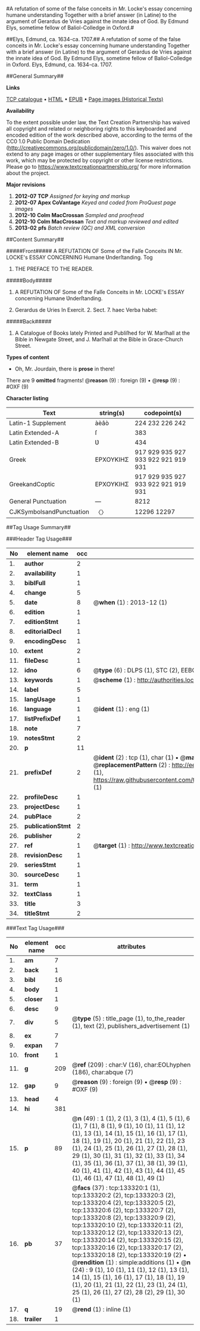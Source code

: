 #A refutation of some of the false conceits in Mr. Locke's essay concerning humane understanding Together with a brief answer (in Latine) to the argument of Gerardus de Vries against the innate idea of God. By Edmund Elys, sometime fellow of Baliol-Colledge in Oxford.#

##Elys, Edmund, ca. 1634-ca. 1707.##
A refutation of some of the false conceits in Mr. Locke's essay concerning humane understanding Together with a brief answer (in Latine) to the argument of Gerardus de Vries against the innate idea of God. By Edmund Elys, sometime fellow of Baliol-Colledge in Oxford.
Elys, Edmund, ca. 1634-ca. 1707.

##General Summary##

**Links**

[TCP catalogue](http://www.ota.ox.ac.uk/tcp/)  • 
[HTML](http://tei.it.ox.ac.uk/tcp/Texts-HTML/free/A84/A84410.html)  • 
[EPUB](http://tei.it.ox.ac.uk/tcp/Texts-EPUB/free/A84/A84410.epub) • 
[Page images (Historical Texts)](https://historicaltexts.jisc.ac.uk/eebo-99900083e)

**Availability**

To the extent possible under law, the Text Creation Partnership has waived all copyright and related or neighboring rights to this keyboarded and encoded edition of the work described above, according to the terms of the CC0 1.0 Public Domain Dedication (http://creativecommons.org/publicdomain/zero/1.0/). This waiver does not extend to any page images or other supplementary files associated with this work, which may be protected by copyright or other license restrictions. Please go to https://www.textcreationpartnership.org/ for more information about the project.

**Major revisions**

1. __2012-07__ __TCP__ *Assigned for keying and markup*
1. __2012-07__ __Apex CoVantage__ *Keyed and coded from ProQuest page images*
1. __2012-10__ __Colm MacCrossan__ *Sampled and proofread*
1. __2012-10__ __Colm MacCrossan__ *Text and markup reviewed and edited*
1. __2013-02__ __pfs__ *Batch review (QC) and XML conversion*

##Content Summary##

#####Front#####
A REFUTATION OF Some of the Falſe Conceits IN Mr. LOCKE's ESSAY CONCERNING Humane Ʋnderſtanding. Tog
1. THE PREFACE TO THE READER.

#####Body#####

1. A REFUTATION OF Some of the Falſe Conceits in Mr. LOCKE's ESSAY concerning Humane Ʋnderſtanding.

1. Gerardus de Uries In Exercit. 2. Sect. 7. haec Verba habet:

#####Back#####

1. A Catalogue of Books lately Printed and Publiſhed for W. Marſhall at the Bible in Newgate Street, and J. Marſhall at the Bible in Grace-Church Street.

**Types of content**

  * Oh, Mr. Jourdain, there is **prose** in there!

There are 9 **omitted** fragments! 
 @__reason__ (9) : foreign (9)  •  @__resp__ (9) : #OXF (9)

**Character listing**


|Text|string(s)|codepoint(s)|
|---|---|---|
|Latin-1 Supplement|àèâò|224 232 226 242|
|Latin Extended-A|ſ|383|
|Latin Extended-B|Ʋ|434|
|Greek|ΕΡΧΟΥΚΙΗΣ|917 929 935 927 933 922 921 919 931|
|GreekandCoptic|ΕΡΧΟΥΚΙΗΣ|917 929 935 927 933 922 921 919 931|
|General Punctuation|—|8212|
|CJKSymbolsandPunctuation|〈〉|12296 12297|

##Tag Usage Summary##

###Header Tag Usage###

|No|element name|occ|attributes|
|---|---|---|---|
|1.|__author__|2||
|2.|__availability__|1||
|3.|__biblFull__|1||
|4.|__change__|5||
|5.|__date__|8| @__when__ (1) : 2013-12 (1)|
|6.|__edition__|1||
|7.|__editionStmt__|1||
|8.|__editorialDecl__|1||
|9.|__encodingDesc__|1||
|10.|__extent__|2||
|11.|__fileDesc__|1||
|12.|__idno__|6| @__type__ (6) : DLPS (1), STC (2), EEBO-CITATION (1), PROQUEST (1), VID (1)|
|13.|__keywords__|1| @__scheme__ (1) : http://authorities.loc.gov/ (1)|
|14.|__label__|5||
|15.|__langUsage__|1||
|16.|__language__|1| @__ident__ (1) : eng (1)|
|17.|__listPrefixDef__|1||
|18.|__note__|7||
|19.|__notesStmt__|2||
|20.|__p__|11||
|21.|__prefixDef__|2| @__ident__ (2) : tcp (1), char (1)  •  @__matchPattern__ (2) : ([0-9\-]+):([0-9IVX]+) (1), (.+) (1)  •  @__replacementPattern__ (2) : http://eebo.chadwyck.com/downloadtiff?vid=$1&page=$2 (1), https://raw.githubusercontent.com/textcreationpartnership/Texts/master/tcpchars.xml#$1 (1)|
|22.|__profileDesc__|1||
|23.|__projectDesc__|1||
|24.|__pubPlace__|2||
|25.|__publicationStmt__|2||
|26.|__publisher__|2||
|27.|__ref__|1| @__target__ (1) : http://www.textcreationpartnership.org/docs/. (1)|
|28.|__revisionDesc__|1||
|29.|__seriesStmt__|1||
|30.|__sourceDesc__|1||
|31.|__term__|1||
|32.|__textClass__|1||
|33.|__title__|3||
|34.|__titleStmt__|2||


###Text Tag Usage###

|No|element name|occ|attributes|
|---|---|---|---|
|1.|__am__|7||
|2.|__back__|1||
|3.|__bibl__|16||
|4.|__body__|1||
|5.|__closer__|1||
|6.|__desc__|9||
|7.|__div__|5| @__type__ (5) : title_page (1), to_the_reader (1), text (2), publishers_advertisement (1)|
|8.|__ex__|7||
|9.|__expan__|7||
|10.|__front__|1||
|11.|__g__|209| @__ref__ (209) : char:V (16), char:EOLhyphen (186), char:abque (7)|
|12.|__gap__|9| @__reason__ (9) : foreign (9)  •  @__resp__ (9) : #OXF (9)|
|13.|__head__|4||
|14.|__hi__|381||
|15.|__p__|89| @__n__ (49) : 1 (1), 2 (1), 3 (1), 4 (1), 5 (1), 6 (1), 7 (1), 8 (1), 9 (1), 10 (1), 11 (1), 12 (1), 13 (1), 14 (1), 15 (1), 16 (1), 17 (1), 18 (1), 19 (1), 20 (1), 21 (1), 22 (1), 23 (1), 24 (1), 25 (1), 26 (1), 27 (1), 28 (1), 29 (1), 30 (1), 31 (1), 32 (1), 33 (1), 34 (1), 35 (1), 36 (1), 37 (1), 38 (1), 39 (1), 40 (1), 41 (1), 42 (1), 43 (1), 44 (1), 45 (1), 46 (1), 47 (1), 48 (1), 49 (1)|
|16.|__pb__|37| @__facs__ (37) : tcp:133320:1 (1), tcp:133320:2 (2), tcp:133320:3 (2), tcp:133320:4 (2), tcp:133320:5 (2), tcp:133320:6 (2), tcp:133320:7 (2), tcp:133320:8 (2), tcp:133320:9 (2), tcp:133320:10 (2), tcp:133320:11 (2), tcp:133320:12 (2), tcp:133320:13 (2), tcp:133320:14 (2), tcp:133320:15 (2), tcp:133320:16 (2), tcp:133320:17 (2), tcp:133320:18 (2), tcp:133320:19 (2)  •  @__rendition__ (1) : simple:additions (1)  •  @__n__ (24) : 9 (1), 10 (1), 11 (1), 12 (1), 13 (1), 14 (1), 15 (1), 16 (1), 17 (1), 18 (1), 19 (1), 20 (1), 21 (1), 22 (1), 23 (1), 24 (1), 25 (1), 26 (1), 27 (2), 28 (2), 29 (1), 30 (1)|
|17.|__q__|19| @__rend__ (1) : inline (1)|
|18.|__trailer__|1||
